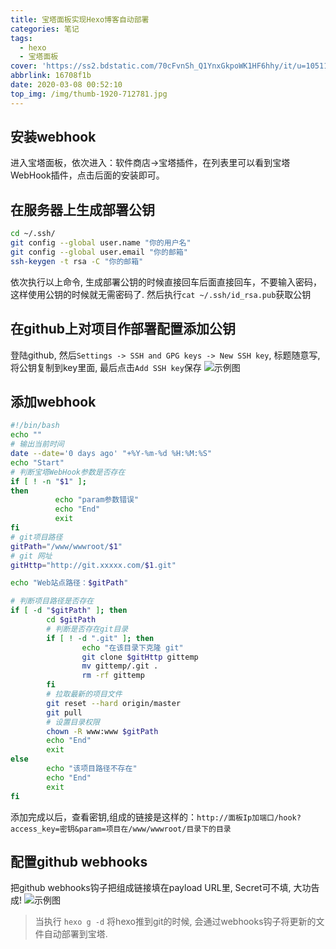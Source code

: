```yaml
---
title: 宝塔面板实现Hexo博客自动部署
categories: 笔记
tags:
  - hexo
  - 宝塔面板
cover: 'https://ss2.bdstatic.com/70cFvnSh_Q1YnxGkpoWK1HF6hhy/it/u=1051132835,1344326547&fm=26&gp=0.jpg'
abbrlink: 16708f1b
date: 2020-03-08 00:52:10
top_img: /img/thumb-1920-712781.jpg
---
```

## 安装webhook
进入宝塔面板，依次进入：软件商店->宝塔插件，在列表里可以看到宝塔WebHook插件，点击后面的安装即可。
## 在服务器上生成部署公钥
``` bash
cd ~/.ssh/
git config --global user.name "你的用户名"
git config --global user.email "你的邮箱"
ssh-keygen -t rsa -C "你的邮箱"
```
依次执行以上命令, 生成部署公钥的时候直接回车后面直接回车，不要输入密码，这样使用公钥的时候就无需密码了.
然后执行`cat ~/.ssh/id_rsa.pub`获取公钥

## 在github上对项目作部署配置添加公钥
登陆github, 然后`Settings -> SSH and GPG keys -> New SSH key`, 标题随意写,将公钥复制到key里面, 最后点击`Add SSH key`保存
![示例图](https://s2.ax1x.com/2020/03/08/3vuXWV.png)

## 添加webhook
```bash
#!/bin/bash
echo ""
# 输出当前时间
date --date='0 days ago' "+%Y-%m-%d %H:%M:%S"
echo "Start"
# 判断宝塔WebHook参数是否存在
if [ ! -n "$1" ];
then
          echo "param参数错误"
          echo "End"
          exit
fi
# git项目路径
gitPath="/www/wwwroot/$1"
# git 网址
gitHttp="http://git.xxxxx.com/$1.git"

echo "Web站点路径：$gitPath"

# 判断项目路径是否存在
if [ -d "$gitPath" ]; then
        cd $gitPath
        # 判断是否存在git目录
        if [ ! -d ".git" ]; then
                echo "在该目录下克隆 git"
                git clone $gitHttp gittemp
                mv gittemp/.git .
                rm -rf gittemp
        fi
        # 拉取最新的项目文件
        git reset --hard origin/master
        git pull
        # 设置目录权限
        chown -R www:www $gitPath
        echo "End"
        exit
else
        echo "该项目路径不存在"
        echo "End"
        exit
fi
```
添加完成以后，查看密钥,组成的链接是这样的：`http://面板Ip加端口/hook?access_key=密钥&param=项目在/www/wwwroot/目录下的目录`
## 配置github webhooks
把github webhooks钩子把组成链接填在payload URL里, Secret可不填, 大功告成!
![示例图](https://s2.ax1x.com/2020/03/08/3vMCjS.png) 

>当执行 `hexo g -d` 将hexo推到git的时候, 会通过webhooks钩子将更新的文件自动部署到宝塔.

